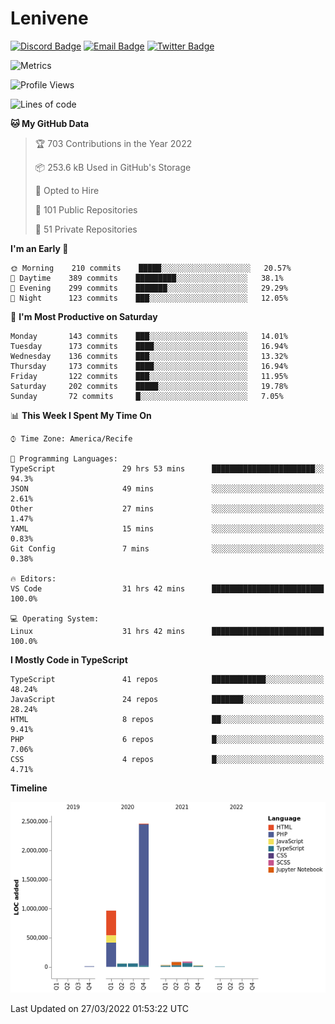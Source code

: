 # Lenivene

[![Discord Badge](https://img.shields.io/badge/-Lenivene%230715-black?style=flat-square&logo=Discord&logoColor=white)](http://discord.com/)
[![Email Badge](https://img.shields.io/badge/-lenivene@msn.com-black?style=flat-square&logo=Gmail&logoColor=white&link=mailto:lenivene@msn.com)](mailto:lenivene@msn.com)
[![Twitter Badge](https://img.shields.io/badge/-@enevinel-black?style=flat-square&logo=twitter&logoColor=white&link=https://twitter.com/enevinel)](https://twitter.com/enevinel)

<!-- https://github-readme-stats.vercel.app/api?username=lenivene&show_icons=true -->

<img src="https://metrics.lecoq.io/lenivene?template=classic&config.timezone=America%2FRecife" alt="Metrics" />

<!--START_SECTION:waka-->
![Profile Views](http://img.shields.io/badge/Profile%20Views-0-blue)

![Lines of code](https://img.shields.io/badge/From%20Hello%20World%20I%27ve%20Written-4%20Million%20lines%20of%20code-blue)

**🐱 My GitHub Data** 

> 🏆 703 Contributions in the Year 2022
 > 
> 📦 253.6 kB Used in GitHub's Storage 
 > 
> 💼 Opted to Hire
 > 
> 📜 101 Public Repositories 
 > 
> 🔑 51 Private Repositories  
 > 
**I'm an Early 🐤** 

```text
🌞 Morning    210 commits    █████░░░░░░░░░░░░░░░░░░░░   20.57% 
🌆 Daytime    389 commits    █████████░░░░░░░░░░░░░░░░   38.1% 
🌃 Evening    299 commits    ███████░░░░░░░░░░░░░░░░░░   29.29% 
🌙 Night      123 commits    ███░░░░░░░░░░░░░░░░░░░░░░   12.05%

```
📅 **I'm Most Productive on Saturday** 

```text
Monday       143 commits    ███░░░░░░░░░░░░░░░░░░░░░░   14.01% 
Tuesday      173 commits    ████░░░░░░░░░░░░░░░░░░░░░   16.94% 
Wednesday    136 commits    ███░░░░░░░░░░░░░░░░░░░░░░   13.32% 
Thursday     173 commits    ████░░░░░░░░░░░░░░░░░░░░░   16.94% 
Friday       122 commits    ███░░░░░░░░░░░░░░░░░░░░░░   11.95% 
Saturday     202 commits    █████░░░░░░░░░░░░░░░░░░░░   19.78% 
Sunday       72 commits     █░░░░░░░░░░░░░░░░░░░░░░░░   7.05%

```


📊 **This Week I Spent My Time On** 

```text
⌚︎ Time Zone: America/Recife

💬 Programming Languages: 
TypeScript               29 hrs 53 mins      ███████████████████████░░   94.3% 
JSON                     49 mins             ░░░░░░░░░░░░░░░░░░░░░░░░░   2.61% 
Other                    27 mins             ░░░░░░░░░░░░░░░░░░░░░░░░░   1.47% 
YAML                     15 mins             ░░░░░░░░░░░░░░░░░░░░░░░░░   0.83% 
Git Config               7 mins              ░░░░░░░░░░░░░░░░░░░░░░░░░   0.38%

🔥 Editors: 
VS Code                  31 hrs 42 mins      █████████████████████████   100.0%

💻 Operating System: 
Linux                    31 hrs 42 mins      █████████████████████████   100.0%

```

**I Mostly Code in TypeScript** 

```text
TypeScript               41 repos            ████████████░░░░░░░░░░░░░   48.24% 
JavaScript               24 repos            ███████░░░░░░░░░░░░░░░░░░   28.24% 
HTML                     8 repos             ██░░░░░░░░░░░░░░░░░░░░░░░   9.41% 
PHP                      6 repos             █░░░░░░░░░░░░░░░░░░░░░░░░   7.06% 
CSS                      4 repos             █░░░░░░░░░░░░░░░░░░░░░░░░   4.71%

```


**Timeline**

![Chart not found](https://raw.githubusercontent.com/lenivene/lenivene/master/charts/bar_graph.png) 


 Last Updated on 27/03/2022 01:53:22 UTC
<!--END_SECTION:waka-->